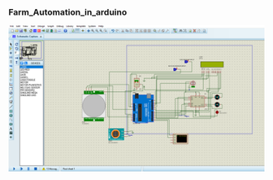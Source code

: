 ### Farm_Automation_in_arduino

<img src="https://raw.githubusercontent.com/MdsalahUddin313/Farm_Automation_in_arduino/main/images/images.png" alt="images"/>

